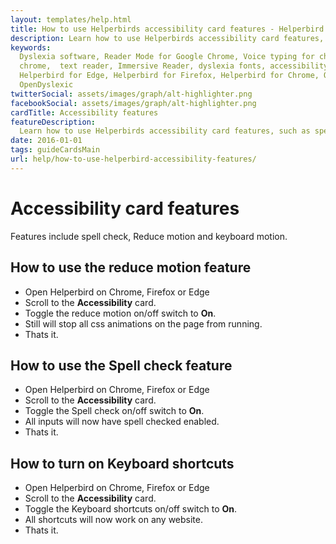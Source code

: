 ```yaml
---
layout: templates/help.html
title: How to use Helperbirds accessibility card features - Helperbird
description: Learn how to use Helperbirds accessibility card features, such as spell check, Reduce motion and keyboard motion.
keywords:
  Dyslexia software, Reader Mode for Google Chrome, Voice typing for chrome, Text to speech for
  chrome,  text reader, Immersive Reader, dyslexia fonts, accessibility software, dyslexia software,
  Helperbird for Edge, Helperbird for Firefox, Helperbird for Chrome, Opendyslexic for Chrome,
  OpenDyslexic
twitterSocial: assets/images/graph/alt-highlighter.png
facebookSocial: assets/images/graph/alt-highlighter.png
cardTitle: Accessibility features
featureDescription:
  Learn how to use Helperbirds accessibility card features, such as spell check, Reduce motion and keyboard motion.
date: 2016-01-01
tags: guideCardsMain
url: help/how-to-use-helperbird-accessibility-features/
---
```


# Accessibility card features

Features include spell check, Reduce motion and keyboard motion.


## How to use the reduce motion feature

- Open Helperbird on Chrome, Firefox or Edge
- Scroll to the **Accessibility** card.
- Toggle the reduce motion on/off switch to **On**.
- Still will stop all css animations on the page from running.
- Thats it.


## How to use the Spell check feature

- Open Helperbird on Chrome, Firefox or Edge
- Scroll to the **Accessibility** card.
- Toggle the Spell check on/off switch to **On**.
- All inputs will now have spell checked enabled.
- Thats it.



## How to turn on Keyboard shortcuts

- Open Helperbird on Chrome, Firefox or Edge
- Scroll to the **Accessibility** card.
- Toggle the Keyboard shortcuts on/off switch to **On**.
- All shortcuts will now work on any website.
- Thats it.